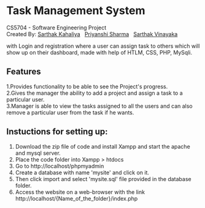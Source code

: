 
# Task Management System

CS5704 - Software Engineering Project
<br/>
Created By: [Sarthak Kahaliya](https://github.com/SarthakKahaliya) &nbsp; [Priyanshi Sharma](https://github.com/priyanshi2106) &nbsp; [Sarthak Vinayaka](https://github.com/sarthakvinayaka)
<br/>

with Login and registration where a user can assign task to others which will show up on their dashboard, made with help of HTLM, CSS, PHP, MySqli.

## Features
1.Provides functionality to be able to see the Project's progress.<br/>
2.Gives the manager the ability to add a project and assign a task to a particular user. <br/>
3.Manager is able to view the tasks assigned to all the users and can also remove a particular user from the task if he wants.


## Instuctions for setting up:
1. Download the zip file of code and install Xampp and start the apache and mysql server.
2. Place the code folder into Xampp > htdocs
3. Go to http://localhost/phpmyadmin
4. Create a database with name 'mysite' and click on it.
5. Then click import and select 'mysite.sql' file provided in the database folder.
6. Access the website on a web-browser with the link http://localhost/{Name_of_the_folder}/index.php

